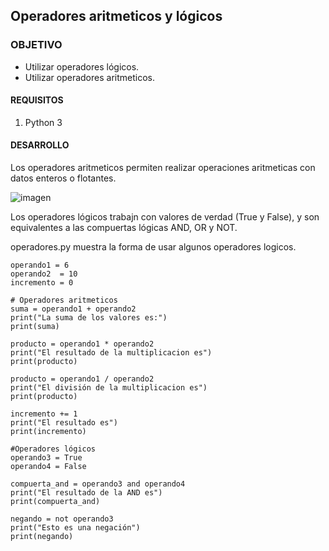 
## Operadores aritmeticos y lógicos

### OBJETIVO

- Utilizar operadores lógicos.
- Utilizar operadores aritmeticos.

#### REQUISITOS

1. Python 3

#### DESARROLLO

Los operadores aritmeticos permiten realizar operaciones aritmeticas con datos enteros o flotantes.

![imagen](https://static.platzi.com/media/user_upload/1-a5257be9-296d-40be-b7bf-3885edead804.jpg)

Los operadores lógicos trabajn con valores de verdad (True y False), y son equivalentes a las compuertas lógicas AND, OR y NOT.

operadores.py muestra la forma de usar algunos operadores logicos.

```
operando1 = 6
operando2  = 10
incremento = 0

# Operadores aritmeticos
suma = operando1 + operando2
print("La suma de los valores es:")
print(suma)

producto = operando1 * operando2
print("El resultado de la multiplicacion es")
print(producto)

producto = operando1 / operando2
print("El división de la multiplicacion es")
print(producto)

incremento += 1
print("El resultado es")
print(incremento)

#Operadores lógicos
operando3 = True
operando4 = False

compuerta_and = operando3 and operando4
print("El resultado de la AND es")
print(compuerta_and)

negando = not operando3
print("Esto es una negación")
print(negando)
```







